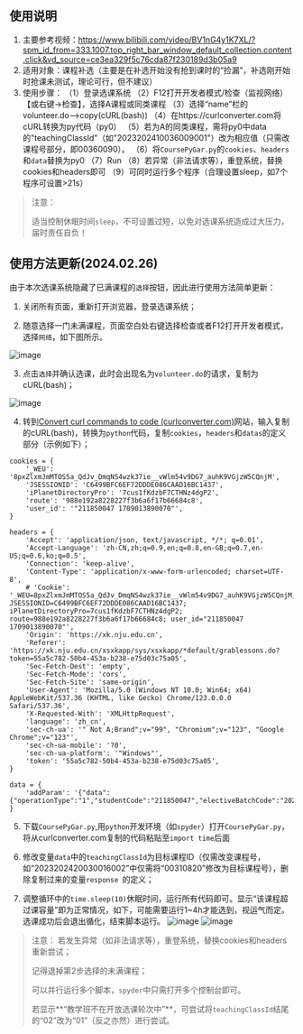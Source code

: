 ## 使用说明
1. 主要参考视频：https://www.bilibili.com/video/BV1nG4y1K7XL/?spm_id_from=333.1007.top_right_bar_window_default_collection.content.click&vd_source=ce3ea329f5c76cda87f230189d3b05a9
2. 适用对象：课程补选（主要是在补选开始没有抢到课时的“捡漏”，补选刚开始时抢课未测试，理论可行，但不建议）
3. 使用步骤：
（1）登录选课系统
（2）F12打开开发者模式/检查（监视网络）【或右键->检查】，选择A课程或同类课程
（3）选择“name”栏的volunteer.do-->copy(cURL(bash))
（4）在https://curlconverter.com将cURL转换为py代码（py0）
（5）若为A的同类课程，需将py0中data的"teachingClassId"（如"2023202410036009001"）改为相应值（只需改课程号部分，即00360090）。
（6）将`CoursePyGar.py`的`cookies`、`headers`和`data`替换为py0
（7）Run
（8）若异常（非法请求等），重登系统，替换cookies和headers即可
（9）可同时运行多个程序（合理设置sleep，如7个程序可设置>21s）

> 注意：
>
> 适当控制休眠时间`sleep`，不可设置过短，以免对选课系统造成过大压力，届时责任自负！

  
## 使用方法更新(2024.02.26)

由于本次选课系统隐藏了已满课程的`选择`按钮，因此进行使用方法简单更新：

1. 关闭所有页面，重新打开浏览器，登录选课系统；

2. 随意选择一门未满课程，页面空白处右键选择检查或者F12打开开发者模式，选择`网络`，如下图所示。

  ![image](https://github.com/KW10-2/Gadgets/assets/150025813/859caa19-1842-4b35-9174-31f5c3ce5dba)


3. 点击`选择`并确认选课，此时会出现名为`volunteer.do`的请求，复制为cURL(bash)；

![image](https://github.com/KW10-2/Gadgets/assets/150025813/4d145047-7f0f-4139-9d8b-43dd0093fdc9)

4. 转到[Convert curl commands to code (curlconverter.com)](https://curlconverter.com/)网站，输入复制的cURL(bash)，转换为`python`代码，复制`cookies`，`headers`和`datas`的定义部分（示例如下）；
```{python}
cookies = {
    '_WEU': '8pxZlxmJmMTOS5a_QdJv_DmqNS4wzk37ie__vWlm54v9DG7_auhK9VGjzW5CQnjM',
    'JSESSIONID': 'C6499BFC6EF72DDDE086CAAD16BC1437',
    'iPlanetDirectoryPro': '7cus1fKdzbF7CTHNz4dgP2',
    'route': '988e192a8228227f3b6a6f17b66684c8',
    'user_id': '"211850047 1709013890070"',
}

headers = {
    'Accept': 'application/json, text/javascript, */*; q=0.01',
    'Accept-Language': 'zh-CN,zh;q=0.9,en;q=0.8,en-GB;q=0.7,en-US;q=0.6,ko;q=0.5',
    'Connection': 'keep-alive',
    'Content-Type': 'application/x-www-form-urlencoded; charset=UTF-8',
    # 'Cookie': '_WEU=8pxZlxmJmMTOS5a_QdJv_DmqNS4wzk37ie__vWlm54v9DG7_auhK9VGjzW5CQnjM; JSESSIONID=C6499BFC6EF72DDDE086CAAD16BC1437; iPlanetDirectoryPro=7cus1fKdzbF7CTHNz4dgP2; route=988e192a8228227f3b6a6f17b66684c8; user_id="211850047 1709013890070"',
    'Origin': 'https://xk.nju.edu.cn',
    'Referer': 'https://xk.nju.edu.cn/xsxkapp/sys/xsxkapp/*default/grablessons.do?token=55a5c782-50b4-453a-b238-e75d03c75a05',
    'Sec-Fetch-Dest': 'empty',
    'Sec-Fetch-Mode': 'cors',
    'Sec-Fetch-Site': 'same-origin',
    'User-Agent': 'Mozilla/5.0 (Windows NT 10.0; Win64; x64) AppleWebKit/537.36 (KHTML, like Gecko) Chrome/123.0.0.0 Safari/537.36',
    'X-Requested-With': 'XMLHttpRequest',
    'language': 'zh_cn',
    'sec-ch-ua': '" Not A;Brand";v="99", "Chromium";v="123", "Google Chrome";v="123"',
    'sec-ch-ua-mobile': '?0',
    'sec-ch-ua-platform': '"Windows"',
    'token': '55a5c782-50b4-453a-b238-e75d03c75a05',
}

data = {
    'addParam': '{"data":{"operationType":"1","studentCode":"211850047","electiveBatchCode":"20232fb12e074bea91ad9a838255598a","teachingClassId":"2023202423000015001","courseKind":"12","teachingClassType":"KZY"}}',
}

```
5. 下载`CoursePyGar.py`,用`python`开发环境（如`spyder`）打开`CoursePyGar.py`，将从curlconverter.com复制的代码粘贴至`import time`后面

6. 修改变量`data`中的`teachingClassId`为目标课程ID（仅需改变课程号，如“2023202420030016002”中仅需将“00310820”修改为目标课程号），删除复制过来的变量`response `的定义；

7. 调整循环中的`time.sleep(10)`休眠时间，运行所有代码即可。显示“该课程超过课容量”即为正常情况，如下，可能需要运行1~4h才能选到，视运气而定。选课成功后会退出循化，结束脚本运行。
![image](https://github.com/KW10-2/Gadgets/assets/150025813/89acc8da-7759-400e-8ce5-440a8f3bb729)
![image](https://github.com/KW10-2/Gadgets/assets/150025813/5118ba8b-4454-429f-a4df-a3df1af77bd0)


> 注意：
> 若发生异常（如非法请求等），重登系统，替换cookies和headers重新尝试；
> 
> 记得退掉第2步选择的未满课程；
> 
> 可以并行运行多个脚本，`spyder`中只需打开多个控制台即可。
> 
> 若显示**“教学班不在开放选课轮次中”**，可尝试将`teachingClassId`结尾的“02”改为“01”（反之亦然）进行尝试。       
